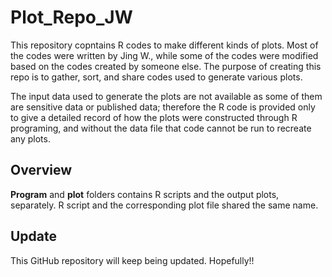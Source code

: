 # Plot_Repo_JW

This repository copntains R codes to make different kinds of plots. Most of the codes were written by Jing W., while some of the codes were modified based on the codes created by someone else. The purpose of creating this repo is to gather, sort, and share codes used to generate various plots. 

The input data used to generate the plots are not available as some of them are sensitive data or published data; therefore the R code is provided only to give a detailed record of how the plots were constructed through R programing, and without the data file that code cannot be run to recreate any plots.

## Overview

**Program** and **plot** folders contains R scripts and the output plots, separately. R script and the corresponding plot file shared the same name. 

## Update

This GitHub repository will keep being updated. Hopefully!!

